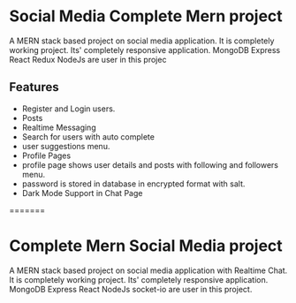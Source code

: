 

# Social Media Complete Mern project

A MERN stack based project on social media application. It is completely working project. Its' completely responsive application. MongoDB Express React Redux NodeJs are user in this projec



## Features

- Register and Login users.
- Posts
- Realtime Messaging 
- Search for users with auto complete
- user suggestions menu.
- Profile Pages
- profile page shows user details and posts with following and followers menu.
- password is stored in database in encrypted format with salt.
- Dark Mode Support in Chat Page
 

=======

# Complete Mern Social Media project

A MERN stack based project on social media application with Realtime Chat. It is completely working project. Its' completely responsive application. MongoDB Express React NodeJs socket-io are user in this project.

